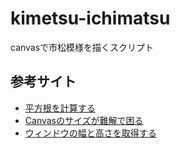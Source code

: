# kimetsu-ichimatsu
canvasで市松模様を描くスクリプト

## 参考サイト
* [平方根を計算する](https://www.javadrive.jp/javascript/math_class/index16.html)
* [Canvasのサイズが難解で困る](https://note.affi-sapo-sv.com/js-canvas-size.php)
* [ウィンドウの幅と高さを取得する](https://www.javadrive.jp/javascript/webpage/index6.html)
